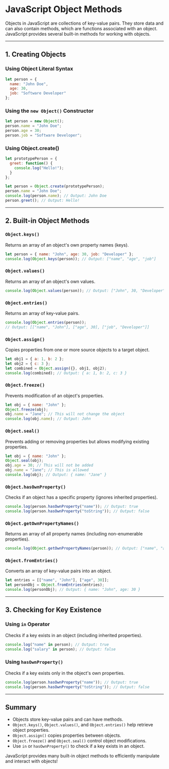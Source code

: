# JavaScript Object Methods

Objects in JavaScript are collections of key-value pairs. They store data and can also contain methods, which are functions associated with an object. JavaScript provides several built-in methods for working with objects.

---

## 1. Creating Objects

### Using Object Literal Syntax
```javascript
let person = {
  name: "John Doe",
  age: 30,
  job: "Software Developer"
};
```

### Using the `new Object()` Constructor
```javascript
let person = new Object();
person.name = "John Doe";
person.age = 30;
person.job = "Software Developer";
```

### Using Object.create()
```javascript
let prototypePerson = {
  greet: function() {
    console.log("Hello!");
  }
};

let person = Object.create(prototypePerson);
person.name = "John Doe";
console.log(person.name); // Output: John Doe
person.greet(); // Output: Hello!
```

---

## 2. Built-in Object Methods

### `Object.keys()`
Returns an array of an object's own property names (keys).
```javascript
let person = { name: "John", age: 30, job: "Developer" };
console.log(Object.keys(person)); // Output: ["name", "age", "job"]
```

### `Object.values()`
Returns an array of an object's own values.
```javascript
console.log(Object.values(person)); // Output: ["John", 30, "Developer"]
```

### `Object.entries()`
Returns an array of key-value pairs.
```javascript
console.log(Object.entries(person));
// Output: [["name", "John"], ["age", 30], ["job", "Developer"]]
```

### `Object.assign()`
Copies properties from one or more source objects to a target object.
```javascript
let obj1 = { a: 1, b: 2 };
let obj2 = { c: 3 };
let combined = Object.assign({}, obj1, obj2);
console.log(combined); // Output: { a: 1, b: 2, c: 3 }
```

### `Object.freeze()`
Prevents modification of an object's properties.
```javascript
let obj = { name: "John" };
Object.freeze(obj);
obj.name = "Jane"; // This will not change the object
console.log(obj.name); // Output: John
```

### `Object.seal()`
Prevents adding or removing properties but allows modifying existing properties.
```javascript
let obj = { name: "John" };
Object.seal(obj);
obj.age = 30; // This will not be added
obj.name = "Jane"; // This is allowed
console.log(obj); // Output: { name: "Jane" }
```

### `Object.hasOwnProperty()`
Checks if an object has a specific property (ignores inherited properties).
```javascript
console.log(person.hasOwnProperty("name")); // Output: true
console.log(person.hasOwnProperty("toString")); // Output: false
```

### `Object.getOwnPropertyNames()`
Returns an array of all property names (including non-enumerable properties).
```javascript
console.log(Object.getOwnPropertyNames(person)); // Output: ["name", "age", "job"]
```

### `Object.fromEntries()`
Converts an array of key-value pairs into an object.
```javascript
let entries = [["name", "John"], ["age", 30]];
let personObj = Object.fromEntries(entries);
console.log(personObj); // Output: { name: "John", age: 30 }
```

---

## 3. Checking for Key Existence

### Using `in` Operator
Checks if a key exists in an object (including inherited properties).
```javascript
console.log("name" in person); // Output: true
console.log("salary" in person); // Output: false
```

### Using `hasOwnProperty()`
Checks if a key exists only in the object's own properties.
```javascript
console.log(person.hasOwnProperty("name")); // Output: true
console.log(person.hasOwnProperty("toString")); // Output: false
```

---

## Summary
- Objects store key-value pairs and can have methods.
- `Object.keys()`, `Object.values()`, and `Object.entries()` help retrieve object properties.
- `Object.assign()` copies properties between objects.
- `Object.freeze()` and `Object.seal()` control object modifications.
- Use `in` or `hasOwnProperty()` to check if a key exists in an object.

JavaScript provides many built-in object methods to efficiently manipulate and interact with objects!

